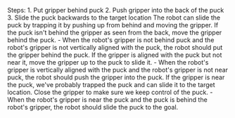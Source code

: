 

Steps:  1. Put gripper behind puck  2. Push gripper into the back of the puck  3. Slide the puck backwards to the target location
    The robot can slide the puck by trapping it by pushing up from behind and moving the gripper. If the puck isn't behind the gripper as seen from the back, move the gripper behind the puck.
    - When the robot's gripper is not behind puck and the robot's gripper is not vertically aligned with the puck, the robot should put the gripper behind the puck.
    If the gripper is aligned with the puck but not near it, move the gripper up to the puck to slide it.
    - When the robot's gripper is vertically aligned with the puck and the robot's gripper is not near puck, the robot should push the gripper into the puck.
    If the gripper is near the puck, we've probably trapped the puck and can slide it to the target location. Close the gripper to make sure we keep control of the puck.
    - When the robot's gripper is near the puck and the puck is behind the robot's gripper, the robot should slide the puck to the goal.